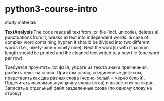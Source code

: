 # python3-course-intro
study materials


<b>TextAnalysis</b>
The code reads all text from .txt file (incl. unicode), deletes all punctuations from it, breaks all text into independent words. In case of complex word containing hyphen it should be divided into two different words (f.e., ninety-nine = ninety nine). Next the word(s) with maximum length should be printed and the cleaned text writed to a new file (one word per row).

Требуется прочитать .txt файл, убрать из текста знаки препинания, разбить текст на слова. При этом слова, соединенные дефисом, представить как два разных слова (черно-белый = черно белый). Подсчитать максимальную длину слова (слов) и вывести их на экран. Записать в отдельный файл разделенные слова (по одному слову на строку)
